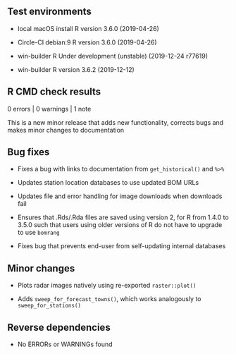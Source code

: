 
## Test environments

- local macOS install R version 3.6.0 (2019-04-26)

- Circle-CI debian:9 R version 3.6.0 (2019-04-26)

- win-builder R Under development (unstable) (2019-12-24 r77619)

- win-builder R version 3.6.2 (2019-12-12)

## R CMD check results

0 errors | 0 warnings | 1 note

This is a new minor release that adds new functionality, corrects bugs and
makes minor changes to documentation

## Bug fixes

- Fixes a bug with links to documentation from `get_historical()` and `%>%`

- Updates station location databases to use updated BOM URLs

- Updates file and error handling for image downloads when downloads fail

- Ensures that .Rds/.Rda files are saved using version 2, for R from 1.4.0 to
3.5.0 such that users using older versions of R do not have to upgrade to use
`bomrang`

- Fixes bug that prevents end-user from self-updating internal databases

## Minor changes

- Plots radar images natively using re-exported `raster::plot()`

- Adds `sweep_for_forecast_towns()`, which works analogously to
`sweep_for_stations()`

## Reverse dependencies

* No ERRORs or WARNINGs found
